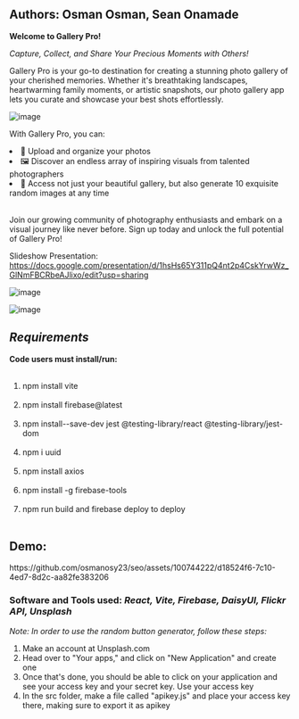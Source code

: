 <h2>Authors: Osman Osman, Sean Onamade</h2>

**Welcome to Gallery Pro!**

<em>Capture, Collect, and Share Your Precious Moments with Others!</em>

Gallery Pro is your go-to destination for creating a stunning photo gallery of your cherished memories. Whether it's breathtaking landscapes, heartwarming family moments, or artistic snapshots, our photo gallery app lets you curate and showcase your best shots effortlessly.

![image](https://github.com/osmanosy23/seo/assets/100744222/50fc157a-d963-4e9b-8b6a-14141b559d8d)

With Gallery Pro, you can:
<li> 📸 Upload and organize your photos  </li>
<li> 🖼️ Discover an endless array of inspiring visuals from talented photographers </li>
<li> 📱 Access not just your beautiful gallery, but also generate 10 exquisite random images at any time </li><br>

Join our growing community of photography enthusiasts and embark on a visual journey like never before. Sign up today and unlock the full potential of Gallery Pro!

Slideshow Presentation:
https://docs.google.com/presentation/d/1hsHs65Y311pQ4nt2p4CskYrwWz_GlNmFBCRbeAJlixo/edit?usp=sharing 

![image](https://github.com/osmanosy23/seo/assets/100744222/a6727958-773c-4156-8ed7-ac786e555405)

![image](https://github.com/osmanosy23/seo/assets/104279983/621e9baf-6e63-483a-a6b4-68eb050abc21)

<h2><em>Requirements</em></h2>
<strong>Code users must install/run:</strong>
<ol><br>
    <li>npm install vite</li> </li><br>
    <li>npm install firebase@latest </li><br>
    <li>npm install--save-dev jest @testing-library/react @testing-library/jest-dom </li><br>
    <li>npm i uuid</li><br>
    <li>npm install axios</li><br>
    <li>npm install -g firebase-tools</li><br>
    <li>npm run build and firebase deploy to deploy</li><br>
</ol>

<h2>Demo:</h2>
https://github.com/osmanosy23/seo/assets/100744222/d18524f6-7c10-4ed7-8d2c-aa82fe383206
<br>

<h3>Software and Tools used: <em>React, Vite, Firebase, DaisyUI, Flickr API, Unsplash</em></h3>

*Note: In order to use the random button generator, follow these steps:*
<ol>
    <li>Make an account at Unsplash.com</li>
    <li>Head over to "Your apps," and click on "New Application" and create one</li>
    <li>Once that's done, you should be able to click on your application and see your access key and your secret key. Use your access key</li>
    <li>In the src folder, make a file called "apikey.js" and place your access key there, making sure to export it as apikey</li>
</ol>
